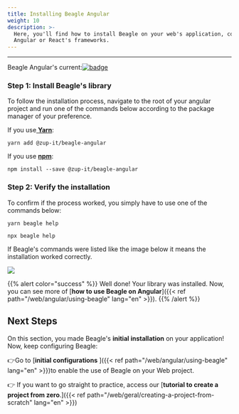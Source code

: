 ```yaml
---
title: Installing Beagle Angular
weight: 10
description: >-
  Here, you'll find how to install Beagle on your web's application, considering
  Angular or React's frameworks.
---
```


---

Beagle Angular's current:[![badge](https://img.shields.io/npm/v/@zup-it/beagle-angular?logo=Angular)](https://github.com/ZupIT/beagle-web-angular)

### Step 1: Install Beagle's library

To follow the installation process, navigate to the root of your angular project and run one of the commands below according to the package manager of your preference.

If you use[ **Yarn**](https://yarnpkg.com/):

```text
yarn add @zup-it/beagle-angular
```

If you use [**npm**](https://www.npmjs.com/):

```text
npm install --save @zup-it/beagle-angular
```

### Step 2: Verify the installation

To confirm if the process worked, you simply have to use one of the commands below:

```text
yarn beagle help
```

```text
npx beagle help
```

If Beagle's commands were listed like the image below it means the installation worked correctly.

![](/shared/image%20%2814%29.png)

{{% alert color="success" %}}
Well done! Your library was installed. Now, you can see more of [**how to use Beagle on Angular**]({{< ref path="/web/angular/using-beagle" lang="en" >}}).
{{% /alert %}}

## **Next Steps**

On this section, you made Beagle's **initial installation** on your application!  
Now, keep configuring Beagle:

👉Go to [**initial configurations** ]({{< ref path="/web/angular/using-beagle" lang="en" >}})to enable the use of Beagle on your Web project.

👉 If you want to go straight to practice, access our [**tutorial to create a project from zero**.]({{< ref path="/web/geral/creating-a-project-from-scratch" lang="en" >}})